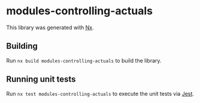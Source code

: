 # modules-controlling-actuals

This library was generated with [Nx](https://nx.dev).

## Building

Run `nx build modules-controlling-actuals` to build the library.

## Running unit tests

Run `nx test modules-controlling-actuals` to execute the unit tests via [Jest](https://jestjs.io).
